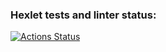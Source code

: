 ### Hexlet tests and linter status:
[![Actions Status](https://github.com/3phantom3/python-project-lvl1/workflows/hexlet-check/badge.svg)](https://github.com/3phantom3/python-project-lvl1/actions)